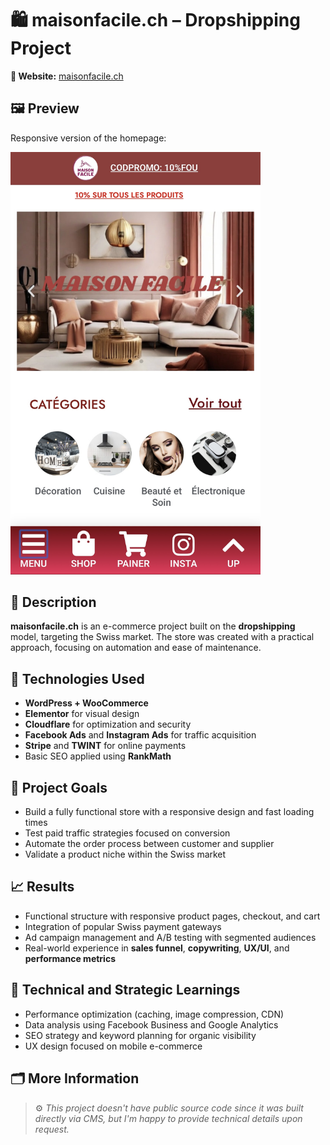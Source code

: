 
# 🛍️ maisonfacile.ch – Dropshipping Project

**🔗 Website:** [maisonfacile.ch](https://maisonfacile.ch)

## 🖼️ Preview

Responsive version of the homepage:

<img src="images/maison_facile_resp.jpg" alt="Responsive preview of maisonfacile.ch" width="400"/>

## 📌 Description

**maisonfacile.ch** is an e-commerce project built on the **dropshipping** model, targeting the Swiss market. The store was created with a practical approach, focusing on automation and ease of maintenance.

## 🧰 Technologies Used

- **WordPress + WooCommerce**
- **Elementor** for visual design
- **Cloudflare** for optimization and security
- **Facebook Ads** and **Instagram Ads** for traffic acquisition
- **Stripe** and **TWINT** for online payments
- Basic SEO applied using **RankMath**

## 🎯 Project Goals

- Build a fully functional store with a responsive design and fast loading times  
- Test paid traffic strategies focused on conversion  
- Automate the order process between customer and supplier  
- Validate a product niche within the Swiss market  

## 📈 Results

- Functional structure with responsive product pages, checkout, and cart  
- Integration of popular Swiss payment gateways  
- Ad campaign management and A/B testing with segmented audiences  
- Real-world experience in **sales funnel**, **copywriting**, **UX/UI**, and **performance metrics**

## 🔧 Technical and Strategic Learnings

- Performance optimization (caching, image compression, CDN)  
- Data analysis using Facebook Business and Google Analytics  
- SEO strategy and keyword planning for organic visibility  
- UX design focused on mobile e-commerce  

## 🗂 More Information

> ⚙️ _This project doesn't have public source code since it was built directly via CMS, but I'm happy to provide technical details upon request._
